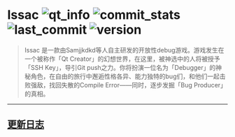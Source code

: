 # **Issac**  ![qt_info](https://img.shields.io/badge/Qt-5.15.2-green.svg)   ![commit_stats](https://img.shields.io/github/commit-activity/m/Samjjkdkd/Issac/main)  ![last_commit](https://img.shields.io/github/last-commit/Samjjkdkd/Issac/main)  ![version](https://img.shields.io/github/v/release/Samjjkdkd/Issac?include_prereleases)

> Issac 是一款由Samjjkdkd等人自主研发的开放性debug游戏。游戏发生在一个被称作「Qt Creator」的幻想世界，在这里，被神选中的人将被授予「SSH Key」，导引Git push之力。你将扮演一位名为「Debugger」的神秘角色，在自由的旅行中邂逅性格各异、能力独特的bug们，和他们一起击败强敌，找回失散的Compile Error——同时，逐步发掘「Bug Producer」的真相。

***

## **[更新日志](https://github.com/Samjjkdkd/Issac/blob/main/changelog.md)**

